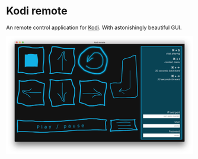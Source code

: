 # Kodi remote

An remote control application for [Kodi](https://kodi.tv). With astonishingly beautiful GUI.

![Kodi remote](/misc/screenshot.png "Kodi remote")
